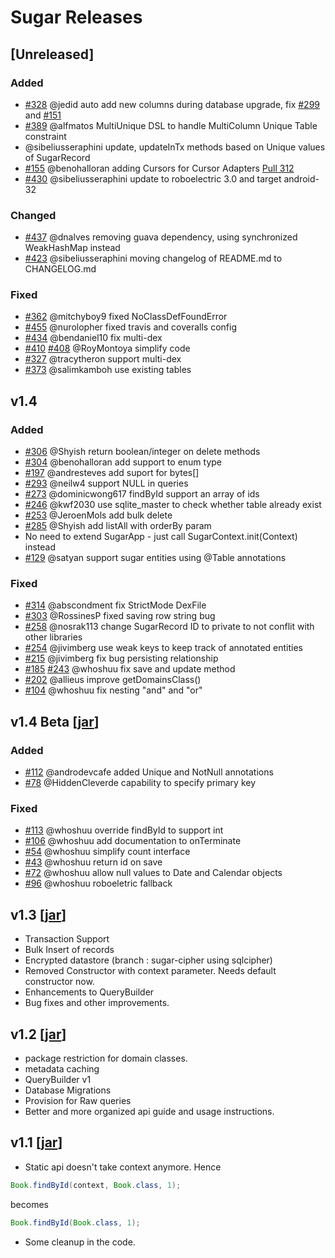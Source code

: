# Sugar Releases

## [Unreleased]
### Added
* [#328](https://github.com/satyan/sugar/pull/328) @jedid auto add new columns during database upgrade, fix [#299](https://github.com/satyan/sugar/issues/299) and [#151](https://github.com/satyan/sugar/issues/151)
* [#389](https://github.com/satyan/sugar/pull/389) @alfmatos MultiUnique DSL to handle MultiColumn Unique Table constraint
* @sibeliusseraphini update, updateInTx methods based on Unique values of SugarRecord
* [#155](https://github.com/satyan/sugar/issues/155) @benohalloran adding Cursors for Cursor Adapters [Pull 312](https://github.com/satyan/sugar/pull/312)
* [#430](https://github.com/satyan/sugar/pull/430) @sibeliusseraphini update to roboelectric 3.0 and target android-32

### Changed
* [#437](https://github.com/satyan/sugar/pull/437) @dnalves removing guava dependency, using synchronized WeakHashMap instead
* [#423](https://github.com/satyan/sugar/pull/423) @sibeliusseraphini moving changelog of README.md to CHANGELOG.md

### Fixed
* [#362](https://github.com/satyan/sugar/pull/362) @mitchyboy9 fixed NoClassDefFoundError
* [#455](https://github.com/satyan/sugar/pull/455) @nurolopher fixed travis and coveralls config 
* [#434](https://github.com/satyan/sugar/pull/434) @bendaniel10 fix multi-dex
* [#410](https://github.com/satyan/sugar/pull/410) [#408](https://github.com/satyan/sugar/pull/408) @RoyMontoya simplify code
* [#327](https://github.com/satyan/sugar/pull/327) @tracytheron support multi-dex
* [#373](https://github.com/satyan/sugar/pull/373) @salimkamboh use existing tables

## v1.4
### Added
* [#306](https://github.com/satyan/sugar/pull/306) @Shyish return boolean/integer on delete methods
* [#304](https://github.com/satyan/sugar/pull/304) @benohalloran add support to enum type
* [#197](https://github.com/satyan/sugar/pull/197) @andresteves add suport for bytes[]
* [#293](https://github.com/satyan/sugar/pull/293) @neilw4 support NULL in queries
* [#273](https://github.com/satyan/sugar/pull/273) @dominicwong617 findById support an array of ids
* [#246](https://github.com/satyan/sugar/pull/246) @kwf2030 use sqlite\_master to check whether table already exist
* [#253](https://github.com/satyan/sugar/pull/202) @JeroenMols add bulk delete
* [#285](https://github.com/satyan/sugar/pull/202) @Shyish add listAll with orderBy param
* No need to extend SugarApp - just call SugarContext.init(Context) instead
* [#129](https://github.com/satyan/sugar/pull/129) @satyan support sugar entities using @Table annotations

### Fixed
* [#314](https://github.com/satyan/sugar/pull/314) @abscondment fix StrictMode DexFile
* [#303](https://github.com/satyan/sugar/pull/303) @RossinesP fixed saving row string bug
* [#258](https://github.com/satyan/sugar/pull/258) @nosrak113 change SugarRecord ID to private to not conflit with other libraries
* [#254](https://github.com/satyan/sugar/pull/254) @jivimberg use weak keys to keep track of annotated entities
* [#215](https://github.com/satyan/sugar/issues/215) @jivimberg fix bug persisting relationship
* [#185](https://github.com/satyan/sugar/issues/185) [#243](https://github.com/satyan/sugar/issues/243) @whoshuu fix save and update method
* [#202](https://github.com/satyan/sugar/pull/202) @allieus improve getDomainsClass()
* [#104](https://github.com/satyan/sugar/issues/104) @whoshuu fix nesting "and" and "or"

## v1.4 Beta [[jar](https://github.com/satyan/sugar/releases/download/v1.4_beta/sugar-1.4_beta.jar)]
### Added
* [#112](https://github.com/satyan/sugar/pull/112) @androdevcafe added Unique and NotNull annotations
* [#78](https://github.com/satyan/sugar/pull/78) @HiddenCleverde capability to specify primary key

### Fixed
* [#113](https://github.com/satyan/sugar/pull/113) @whoshuu override findById to support int
* [#106](https://github.com/satyan/sugar/issues/106) @whoshuu add documentation to onTerminate
* [#54](https://github.com/satyan/sugar/issues/54) @whoshuu simplify count interface
* [#43](https://github.com/satyan/sugar/issues/43) @whoshuu return id on save
* [#72](https://github.com/satyan/sugar/issues/72) @whoshuu allow null values to Date and Calendar objects
* [#96](https://github.com/satyan/sugar/issues/96) @whoshuu roboeletric fallback

## v1.3 [[jar](https://github.com/satyan/sugar/releases/download/v1.3/sugar-1.3.jar)]

- Transaction Support
- Bulk Insert of records 
- Encrypted datastore (branch : sugar-cipher using sqlcipher)
- Removed Constructor with context parameter. Needs default constructor now.
- Enhancements to QueryBuilder
- Bug fixes and other improvements.

## v1.2 [[jar](https://github.com/satyan/sugar/releases/download/v1.2/sugar-1.2.jar)]

- package restriction for domain classes.
- metadata caching
- QueryBuilder v1
- Database Migrations
- Provision for Raw queries
- Better and more organized api guide and usage instructions.

## v1.1 [[jar](https://github.com/satyan/sugar/releases/download/v1.1/sugar-1.1.jar)]

- Static api doesn't take context anymore. Hence

```java
Book.findById(context, Book.class, 1);
```

becomes

```java
Book.findById(Book.class, 1);
```

- Some cleanup in the code.
